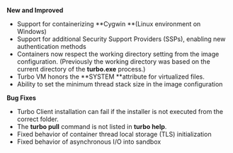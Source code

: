**New and Improved**

- Support for containerizing **Cygwin **(Linux environment on Windows)
- Support for additional Security Support Providers (SSPs), enabling new authentication methods
- Containers now respect the working directory setting from the image configuration. (Previously the working directory was based on the current directory of the **turbo.exe** process.)
- Turbo VM honors the **SYSTEM **attribute for virtualized files.
- Ability to set the minimum thread stack size in the image configuration

**Bug Fixes**

- Turbo Client installation can fail if the installer is not executed from the correct folder.
- The **turbo pull** command is not listed in **turbo help**.
- Fixed behavior of container thread local storage (TLS) initialization
- Fixed behavior of asynchronous I/O into sandbox



